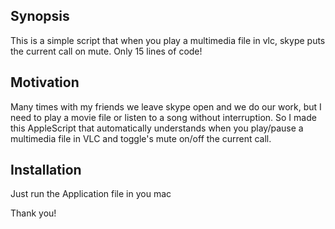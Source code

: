 ## Synopsis

This is a simple script that when you play a multimedia file in vlc, skype puts the current call on mute. Only 15 lines of code!

## Motivation

Many times with my friends we leave skype open and we do our work, but I need to play a movie file or listen to a song without interruption. So I made this AppleScript that automatically understands when you play/pause a multimedia file in VLC and toggle's mute on/off the current call.

## Installation

Just run the Application file in you mac

Thank you!
